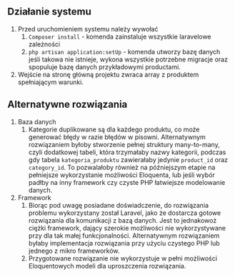 ## Działanie systemu 
1. Przed uruchomieniem systemu należy wywołać 
    1. `Composer install` - komenda zainstaluje wszystkie laravelowe zależności
    2. `php artisan application:setUp` - komenda utworzy bazę danych jeśli takowa nie istnieje, wykona wszystkie
    potrzebne migracje oraz spopuluje bazę danych przykładowymi productami. 
2. Wejście na stronę główną projektu zwraca array z produktem spełniającym warunki. 

## Alternatywne rozwiązania
1. Baza danych 
    1. Kategorie duplikowane są dla każdego produktu, co może generować błędy w razie błędów w pisowni. 
    Alternatywnym rozwiązaniem byłoby stworzenie pełnej struktury many-to-many, czyli dodatkowej tabeli, która 
    trzymałaby nazwy kategorii, podczas gdy tabela `kategoria_produktu` zawierałaby jedynie `product_id` oraz `category_id`. 
    To pozwalałoby również na późniejszym etapie na pełniejsze wykorzystanie możliwości Eloquenta, lub jeśli wybór padłby 
    na inny framework czy czyste PHP łatwiejsze modelowanie danych.
2. Framework 
    1. Biorąc pod uwagę posiadane doświadczenie, do rozwiązania problemu wykorzystany został Laravel, jako że dostarcza 
    gotowe rozwiązania dla komunikacji z bazą danych. Jest to jednakowoż ciężki framework, dający szerokie możliwości
    nie wykorzystywane przy dla tak małej funkcjonalności. Alternatywnym rozwiązaniem byłaby implementacja rozwiązania 
    przy użyciu czystego PHP lub jednego z mikro frameworków.
    2. Przygotowane rozwiązanie nie wykorzystuje w pełni możliwości Eloquentowych modeli dla uproszczenia rozwiązania.  

